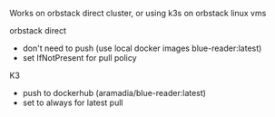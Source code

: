 Works on orbstack direct cluster, or using k3s on orbstack linux vms

orbstack direct
- don't need to push (use local docker images blue-reader:latest)
- set IfNotPresent for pull policy

K3
- push to dockerhub (aramadia/blue-reader:latest)
- set to always for latest pull